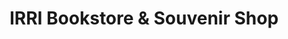 ---
title: "IRRI Bookstore & Souvenir Shop"
url: /los-banos/irri-bookstore-und-souvenir-shop/
shop: Bücher
---